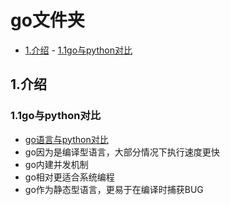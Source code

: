 # go文件夹

<!-- vim-markdown-toc Marked -->

* [1.介绍](#1.介绍)
        - [1.1go与python对比](#1.1go与python对比)

<!-- vim-markdown-toc -->

## 1.介绍

### 1.1go与python对比

- [go语言与python对比](https://zhuanlan.zhihu.com/p/62728193)
- go因为是编译型语言，大部分情况下执行速度更快
- go内建并发机制
- go相对更适合系统编程
- go作为静态型语言，更易于在编译时捕获BUG
